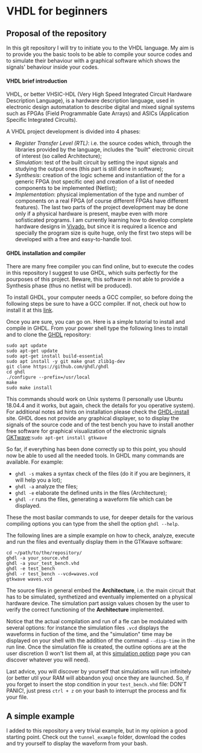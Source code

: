# VHDL for beginners

## Proposal of the repository

In this git repository I will try to initiate you to the VHDL language. My aim is to provide you the basic tools to be able to compile your source codes and to simulate their behaviour with a graphical software which shows the signals' behaviour inside your codes. 

#### VHDL brief introduction
VHDL, or better VHSIC-HDL (Very High Speed Integrated Circuit Hardware Description Language), is a hardware description language, used in electronic design automatation to describe digital and mixed signal systems such as FPGAs (Field Programmable Gate Arrays) and ASICs (Application Specific Integrated Circuits). 

A VHDL project development is divided into 4 phases:

- *Register Transfer Level (RTL)*: i.e. the source codes which, through the libraries provided by the language, includes the "built"  electronic circuit of interest (so called Architecture);
- *Simulation*: test of the built circuit by setting the input signals and studying the output ones (this part is still done in software);
- *Synthesis*: creation of the logic scheme and instantiation of the for a generic FPGA (not specific one) and creation of a list of needed components to be implemented (Netlist);
- *Implementation*: physical implementation of the type and number of components on a real FPGA (of course different FPGAs have different features). 
The last two parts of the project development may be done only if a physical hardware is present, maybe even with more sofisticated programs. I am currently learning how to develop complete hardware designs in [Vivado](https://www.xilinx.com/products/design-tools/vivado.html), but since it is required a licence and specially the program size is quite huge, only the first two steps will be developed with a free and easy-to-handle tool.

#### GHDL installation and compiler 
There are many free compiler you can find online, but to execute the codes in this repository I suggest to use GHDL, which suits perfectly for the pourposes of this project. Beware, this software in not able to provide a Synthesis phase (thus no netlist will be produced).

To install GHDL, your computer needs a GCC compiler, so before doing the following steps be sure to have a GCC compiler. If not, check out how to install it at this [link](https://linuxize.com/post/how-to-install-gcc-compiler-on-ubuntu-18-04/). 

Once you are sure, you can go on. Here is a simple tutorial to install and compile in GHDL.
From your power shell type the following lines to install and to clone the [GHDL](https://github.com/ghdl/ghdl) repository:
```
sudo apt update
sudo apt-get update
sudo apt-get install build-essential
sudo apt install -y git make gnat zlib1g-dev
git clone https://github.com/ghdl/ghdl
cd ghdl
./configure --prefix=/usr/local
make
sudo make install
```
This commands should work on Unix systems (I personally use Ubuntu 18.04.4 and it works, but again, check the details for you operative system). For additional notes ad hints on installation please check the [GHDL-install](http://ghdl.free.fr/site/pmwiki.php?n=Main.Installation) site.
GHDL does not provide any graphical displayer, so to display the signals of the source code and of the test bench you have to install another free software for graphical visualization of the electronic signals [GKTwave](http://gtkwave.sourceforge.net/):```sudo apt-get install gtkwave```

So far, if everything has been done correctly up to this point, you should now be able to used all the needed tools.
In GHDL many commands are available. For example:

- ```ghdl -s``` makes a syntax check of the files (do it if you are beginners, it will help you a lot);
- ```ghdl -a``` analyze the files;
- ```ghdl -e``` elaborate the defined units in the files (Architecture);
- ```ghdl -r``` runs the files, generating a waveform file which can be displayed.

These the most basilar commands to use, for deeper details for the various compiling options you can type from the shell the option ```ghdl --help```.

The following lines are a simple example on how to check, analyze, execute and run the files and eventually display them in the GTKwave software: 
```
cd ~/path/to/the/repository/
ghdl -a your_source.vhd
ghdl -a your_test_bench.vhd
ghdl -e test_bench 
ghdl -r test_bench --vcd=waves.vcd 
gtkwave waves.vcd
```

The source files in general embed the **Architecture**, i.e. the main circuit that has to be simulated, synthetized and eventually implemented on a physical hardware device. The simulation part assign values chosen by the user to verify the correct functioning of the **Architecture** implemented.

Notice that the actual compilation and run of a fle can be modulated with several options: for instance the simulation files ```.vcd``` displays the waveforms in fuction of the time, and the "simulation" time may be displayed on your shell with the addition of the command ```--disp-time``` in the run line. Once the simulation file is created, the outline options are at the user discretion (I won't list them all, at this [simulation option](http://ghdl.free.fr/ghdl/Simulation-options.html) page you can discover whatever you will need). 

Last advice, you will discover by yourself that simulations will run infinitely (or better util your RAM will abbandon you) once they are launched. So, if you forget to insert the stop condition in your ```test_bench.vhd``` file: DON'T PANIC!, just press ```ctrl + z``` on your bash to interrupt the process and fix your file.


## A simple example

I added to this repository a very trivial example, but in my opinion a good starting point. Check out the ```tunnel_example``` folder, download the codes and try yourself to display the waveform from your bash. 



